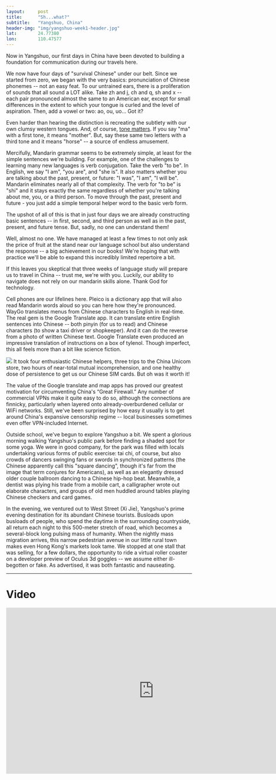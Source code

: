 ```yaml
---
layout: 	post
title:  	"Sh...what?"
subtitle:   "Yangshuo, China"
header-img: "img/yangshuo-week1-header.jpg"
lat: 		24.77380
lon: 		110.47577
---
```


Now in Yangshuo, our first days in China have been devoted to building a foundation for communication during our travels here.  

We now have four days of "survival Chinese" under our belt.  Since we started from zero, we began with the very basics: pronunciation of Chinese phonemes -- not an easy feat. To our untrained ears, there is a proliferation of sounds that all sound a LOT alike. Take zh and j, ch and q, sh and x -- each pair pronounced almost the same to an American ear, except for small differences in the extent to which your tongue is curled and the level of aspiration.  Then, add a vowel or two: ao, ou, uo... Got it? 

Even harder than hearing the distinction is recreating the subtlety with our own clumsy western tongues. And, of course, [tone matters](http://mandarin.about.com/od/pronunciation/a/tones.htm). If you say "ma" with a first tone, it means "mother". But, say these same two letters with a third tone and it means "horse" -- a source of endless amusement. 

Mercifully, Mandarin grammar seems to be extremely simple, at least for the simple sentences we're building.  For example, one of the challenges to learning many new languages is verb conjugation. Take the verb "to be". In English, we say "I am", "you are", and "she is".  It also matters whether you are talking about the past, present, or future: "I was", "I am", "I will be". Mandarin eliminates nearly all of that complexity.  The verb for "to be" is "shi" and it stays exactly the same regardless of whether you're talking about me, you, or a third person. To move through the past, present and future - you just add a simple temporal helper word to the basic verb form.  

The upshot of all of this is that in just four days we are already constructing basic sentences -- in first, second, and third person as well as in the past, present, and future tense. But, sadly, no one can understand them!

Well, almost no one.  We have managed at least a few times to not only ask the price of fruit at the stand near our language school but also understand the response -- a big achievement in our books! We're hoping that with practice we'll be able to expand this incredibly limited repertoire a bit. 

If this leaves you skeptical that three weeks of language study will prepare us to travel in China -- trust me, we're with you.  Luckily, our ability to navigate does not rely on our mandarin skills alone. Thank God for technology.

Cell phones are our lifelines here. Pleico is a dictionary app that will also read Mandarin words aloud so you can here how they're pronounced. WayGo translates menus from Chinese characters to English in real-time. The real gem is the Google Translate app. It can translate entire English sentences into Chinese -- both pinyin (for us to read) and Chinese characters (to show a taxi driver or shopkeeper). And it can do the reverse from a photo of written Chinese text. Google Translate even produced an impressive translation of instructions on a box of tylenol. Though imperfect, this all feels more than a bit like science fiction. 

<img src="{{ site.baseurl }}/img/yangshuo-sim.jpg">
<span class="caption text-muted">It took four enthusiastic Chinese helpers, three trips to the China Unicom store, two hours of near-total mutual incomprehension, and one healthy dose of persistence to get us our Chinese SIM cards. But oh was it worth it!</span>

The value of the Google translate and map apps has proved our greatest motivation for circumventing China's “Great Firewall.” Any number of commercial VPNs make it quite easy to do so, although the connections are finnicky, particularly when layered onto already-overburdened cellular or WiFi networks. Still, we've been surprised by how easy it usually is to get around China's expansive censorship regime -- local businesses sometimes even offer VPN-included Internet. 

Outside school, we've begun to explore Yangshuo a bit. We spent a glorious morning walking Yangshuo's public park before finding a shaded spot for some yoga. We were in good company, for the park was filled with locals undertaking various forms of public exercise: tai chi, of course, but also crowds of dancers swinging fans or swords in synchronized patterns (the Chinese apparently call this "square dancing", though it's far from the image that term conjures for Americans), as well as an elegantly dressed older couple ballroom dancing to a Chinese hip-hop beat. Meanwhile, a dentist was plying his trade from a mobile cart, a calligrapher wrote out elaborate characters, and groups of old men huddled around tables playing Chinese checkers and card games.

In the evening, we ventured out to West Street (Xi Jie), Yangshuo's prime evening destination for its abundant Chinese tourists. Busloads upon busloads of people, who spend the daytime in the surrounding countryside, all return each night to this 500-meter stretch of road, which becomes a several-block long pulsing mass of humanity. When the nightly mass migration arrives, this narrow pedestrian avenue in our little rural town makes even Hong Kong's markets look tame. We stopped at one stall that was selling, for a few dollars, the opportunity to ride a virtual roller coaster on a developer preview of Oculus 3d goggles -- we assume either ill-begotten or fake. As advertised, it was both fantastic and nauseating.

---

# Video

<iframe src="https://player.vimeo.com/video/134301909" width="800" height="450" frameborder="0" webkitallowfullscreen mozallowfullscreen allowfullscreen></iframe>
